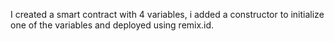 I created a smart contract
with 4 variables,
i added a constructor to initialize 
one of the variables and deployed using
remix.id.
